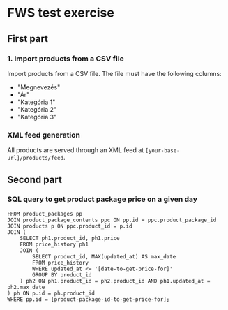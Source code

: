 # FWS test exercise

## First part

### 1. Import products from a CSV file

Import products from a CSV file. The file must have the following columns:

- "Megnevezés"
- "Ár"
- "Kategória 1"
- "Kategória 2"
- "Kategória 3"

### XML feed generation
All products are served through an XML feed at
`[your-base-url]/products/feed`.

## Second part

### SQL query to get product package price on a given day
```sqlSELECT SUM(ph.price * ppc.quantity) AS package_price
FROM product_packages pp
JOIN product_package_contents ppc ON pp.id = ppc.product_package_id
JOIN products p ON ppc.product_id = p.id
JOIN (
    SELECT ph1.product_id, ph1.price
    FROM price_history ph1
    JOIN (
        SELECT product_id, MAX(updated_at) AS max_date
        FROM price_history
        WHERE updated_at <= '[date-to-get-price-for]'
        GROUP BY product_id
    ) ph2 ON ph1.product_id = ph2.product_id AND ph1.updated_at = ph2.max_date
) ph ON p.id = ph.product_id
WHERE pp.id = [product-package-id-to-get-price-for];
